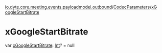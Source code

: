 [io.dyte.core.meeting.events.payloadmodel.outbound](../index.md)/[CodecParameters](index.md)/[xGoogleStartBitrate](x-google-start-bitrate.md)

# xGoogleStartBitrate


var [xGoogleStartBitrate](x-google-start-bitrate.md): [Int](https://kotlinlang.org/api/latest/jvm/stdlib/kotlin/-int/index.html)? = null
